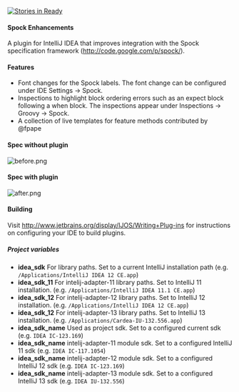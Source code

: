 [![Stories in Ready](https://badge.waffle.io/mcholick/idea-spock-enhancements.png)](https://waffle.io/mcholick/idea-spock-enhancements)  
#### Spock Enhancements

A plugin for IntelliJ IDEA that improves integration with the Spock specification framework (http://code.google.com/p/spock/).

#### Features
* Font changes for the Spock labels. The font change can be configured under IDE Settings -> Spock.
* Inspections to highlight block ordering errors such as an expect block following a when block. The inspections appear under Inspections -> Groovy -> Spock.
* A collection of live templates for feature methods contributed by @fpape

#### Spec without plugin

![before.png](https://raw.github.com/wiki/mcholick/idea-spock-enhancements/before.png)

#### Spec with plugin

![after.png](https://raw.github.com/wiki/mcholick/idea-spock-enhancements/after.png)

#### Building

Visit http://www.jetbrains.org/display/IJOS/Writing+Plug-ins for instructions on configuring your IDE to build plugins.

##### Project variables
* **idea_sdk** For library paths. Set to a current IntelliJ installation path (e.g. ```/Applications/IntelliJ IDEA 12 CE.app```)
* **idea_sdk_11** For intelij-adapter-11 library paths. Set to IntelliJ 11 installation. (e.g. ```/Applications/IntelliJ IDEA 11.1 CE.app```)
* **idea_sdk_12** For intelij-adapter-12 library paths. Set to IntelliJ 12 installation. (e.g. ```/Applications/IntelliJ IDEA 12 CE.app```)
* **idea_sdk_12** For intelij-adapter-13 library paths. Set to IntelliJ 13 installation. (e.g. ```/Applications/Cardea-IU-132.556.app```)
* **idea_sdk_name** Used as project sdk. Set to a configured current sdk (e.g. ```IDEA IC-123.169```)
* **idea_sdk_name** intelij-adapter-11 module sdk. Set to a configured IntelliJ 11 sdk (e.g. ```IDEA IC-117.1054```)
* **idea_sdk_name** intelij-adapter-12 module sdk. Set to a configured IntelliJ 12 sdk (e.g. ```IDEA IC-123.169```)
* **idea_sdk_name** intelij-adapter-13 module sdk. Set to a configured IntelliJ 13 sdk (e.g. ```IDEA IU-132.556```)
